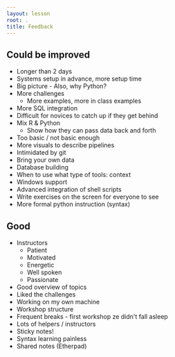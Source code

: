 ```yaml
---
layout: lesson
root: .
title: Feedback
---
```


## Could be improved
- Longer than 2 days
- Systems setup in advance, more setup time
- Big picture - Also, why Python?
- More challenges
    - More examples, more in class examples
- More SQL integration
- Difficult for novices to catch up if they get behind
- Mix R & Python
    - Show how they can pass data back and forth
- Too basic / not basic enough
- More visuals to describe pipelines
- Intimidated by git
- Bring your own data
- Database building
- When to use what type of tools: context
- Windows support
- Advanced integration of shell scripts
- Write exercises on the screen for everyone to see
- More formal python instruction (syntax)

## Good
- Instructors
    - Patient
    - Motivated
    - Energetic 
    - Well spoken
    - Passionate
- Good overview of topics
- Liked the challenges
- Working on my own machine
- Workshop structure
- Frequent breaks - first workshop ze didn't fall asleep
- Lots of helpers / instructors
- Sticky notes!
- Syntax learning painless
- Shared notes (Etherpad)